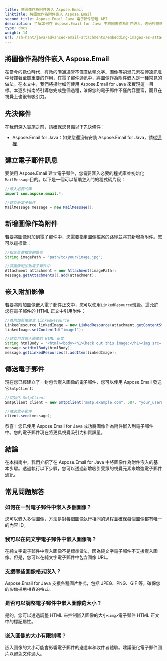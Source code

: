```yaml
---
title: 將圖像作為附件嵌入 Aspose.Email
linktitle: 將圖像作為附件嵌入 Aspose.Email
second_title: Aspose.Email Java 電子郵件管理 API
description: 了解如何在 Aspose.Email for Java 中將圖像作為附件嵌入。透過視覺吸引力的內容提升您的電子郵件通訊。
type: docs
weight: 14
url: /zh-hant/java/advanced-email-attachments/embedding-images-as-attachments/
---
```


## 將圖像作為附件嵌入 Aspose.Email

在當今的數位時代，有效的溝通通常不僅僅依賴文字。圖像等視覺元素在傳達訊息中發揮著至關重要的作用，在電子郵件通訊中，將圖像作為附件嵌入是一種常見的做法。在本文中，我們將探討如何使用 Aspose.Email for Java 來實現這一目標。本逐步指南將引導您完成整個過程，確保您的電子郵件不僅內容豐富，而且在視覺上也很有吸引力。

## 先決條件

在我們深入實施之前，請確保您具備以下先決條件：

-  Aspose.Email for Java：如果您還沒有安裝 Aspose.Email for Java，請從[這裡](https://releases.aspose.com/email/java/).

## 建立電子郵件訊息

要使用 Aspose.Email 建立電子郵件，您需要匯入必要的程式庫並初始化`MailMessage`目的。以下是一個可以幫助您入門的程式碼片段：

```java
//導入必要的庫
import com.aspose.email.*;

//建立新電子郵件
MailMessage message = new MailMessage();
```

## 新增圖像作為附件

若要將圖像附加到電子郵件中，您需要指定圖像檔案的路徑並將其新增為附件。您可以這樣做：

```java
//指定影像檔案的路徑
String imagePath = "path/to/your/image.jpg";

//將圖像附加到電子郵件中
Attachment attachment = new Attachment(imagePath);
message.getAttachments().add(attachment);
```

## 嵌入附加影像

若要將附加圖像嵌入電子郵件正文中，您可以使用`LinkedResource`班級。這允許您在電子郵件的 HTML 正文中引用附件：

```java
//為附加影像建立 LinkedResource
LinkedResource linkedImage = new LinkedResource(attachment.getContentStream(), "image/jpeg");
linkedImage.setContentId("image1");

//建立包含嵌入圖像的 HTML 正文
String htmlBody = "<html><body><h1>Check out this image:</h1><img src='cid:image1'></body></html>";
message.setHtmlBody(htmlBody);
message.getLinkedResources().addItem(linkedImage);
```

## 傳送電子郵件

現在您已經建立了一封包含嵌入圖像的電子郵件，您可以使用 Aspose.Email 發送它`SmtpClient`:

```java
//初始化 SmtpClient
SmtpClient client = new SmtpClient("smtp.example.com", 587, "your_username", "your_password");

//傳送電子郵件
client.send(message);
```

恭喜！您已使用 Aspose.Email for Java 成功將圖像作為附件嵌入到電子郵件中。您的電子郵件現在將更具視覺吸引力和資訊量。

## 結論

在本指南中，我們介紹了在 Aspose.Email for Java 中將圖像作為附件嵌入的基本步驟。透過執行以下步驟，您可以透過新增吸引受眾的視覺元素來增強電子郵件通訊。

## 常見問題解答

### 如何在一封電子郵件中嵌入多個圖像？

您可以嵌入多個圖像，方法是對每個圖像執行相同的過程並確保每個圖像都有唯一的內容 ID。

### 我可以在純文字電子郵件中嵌入圖像嗎？

在純文字電子郵件中嵌入圖像不是標準做法，因為純文字電子郵件不支援嵌入圖像。但是，您可以在純文字電子郵件中包含圖像 URL。

### 支援哪些圖像格式嵌入？

Aspose.Email for Java 支援各種圖片格式，包括 JPEG、PNG、GIF 等。確保您的影像採用相容的格式。

### 是否可以調整電子郵件中嵌入圖像的大小？

是的，您可以透過調整 HTML 來控制嵌入圖像的大小`<img>`電子郵件 HTML 正文中的標記屬性。

### 嵌入圖像的大小有限制嗎？

嵌入圖像的大小可能會影響電子郵件的送達率和收件者體驗。建議優化電子郵件圖片以避免文件過大。